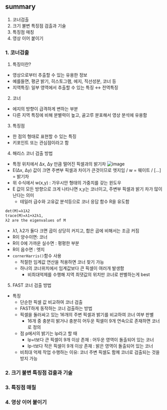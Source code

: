 ## summary
1. 코너검출
2. 크기 불변 특징점 검출과 기술
3. 특징점 매칭
4. 영상 이어 붙이기


### 1. 코너검출
1. 특징이란?
  - 영상으로부터 추출할 수 있는 유용한 정보
  - 예를들면, 평균 밝기, 히스토그램, 에지, 직선성분, 코너 등
  - 지역특징: 일부 영역에서 추출할 수 있는 특징 ↔ 전역특징

2. 코너
  - 에지의 방향이 급격하게 변하는 부분
  - 다른 지역 특징에 비해 분별력이 높고, 골고루 분포해서 영상 분석에 유용함
3. 특징점
  - 한 점의 형태로 표현할 수 있는 특징
  - 키포인트 또는 관심점이라고 함

4. 해리스 코너 검출 방법
  - 특정 위치에서 Δx, Δy 만큼 떨어진 픽셀과의 밝기차
![image](https://user-images.githubusercontent.com/74126735/206200233-1f2aa7b2-a089-499f-86e3-92605cd7b7d4.png)
  - E(Δx, Δy) 값이 크면 주변부 픽셀과 차이가 큰것이므로 엣지임 / w = 웨이트 / [...] = 밝기차  
  - 위 수식에서 w(x,y) : 가우시안 형태의 가중치를 갖는 윈도우
  - E 값이 모든 방향으로 크게 나타나면 x,y는 코너이고, 주변부 픽셀과 밝기 차가 많이 난다는 의미
    - 테일러 급수와 고유값 분석등으로 코너 응답 함수 R을 유도함

```markdown
det(M)=λ1λ2
trace(M)=λ1+λ2λ1,
λ2 are the eigenvalues of M
```
  - λ1, λ2가 둘다 크면 곱이 상당히 커지고, 합은 곱에 비해서는 조금 커짐
  - R이 양수이면: 코너
  - R이 0에 가까운 실수면 : 평평한 부분
  - R이 음수면 : 엣지
  - `cornerHarris()`함수 사용
    - 적절한 임계값 연산을 적용하면 코너 찾기 가능
    - 하나의 코너위치에서 임계값보다 큰 픽셀이 여러개 발생함
      - 비최대억제를 수행해 지역 최댓값의 위치만 코너로 판별하는게 best

5. FAST 코너 검출 방법
  - 특징
    - 단순한 픽셀 값 비교하여 코너 검출
    - FAST하게 동작하는 코너 검출하는 방법
    - 픽셀을 둘러싸고 있는 16개의 주변 픽셀과 밝기를 비교하여 코너 여부 판별
      - 16개 중 충분히 밝거나 충분히 어두운 픽셀이 9개 연속으로 존재하면 코너로 정의
    - 점 p에서의 밝기는 Ip라고 할 때 
      - Ip+t보다 큰 픽셀이 9개 이상 존재 : 어두운 영역이 돌출되어 있는 코너
      - Ip-t보다 작은 픽셀이 9개 이상 존재 : 밝은 영역이 돌출되어 있는 코너 
    - 비최대 억제 작업 수행하는 이유: 코너 주변 픽셀도 함께 코너로 검출되는 것을 방지 가능

### 2. 크기 불변 특징점 검출과 기술

### 3. 특징점 매칠

### 4. 영상 이어 붙이기
